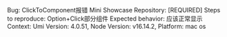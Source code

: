 Bug: ClickToComponent报错
Mini Showcase Repository: [REQUIRED]
Steps to reproduce: Option+Click部分组件
Expected behavior: 应该正常显示
Context: Umi Version: 4.0.51, Node Version: v16.14.2, Platform: mac os
